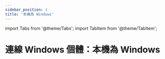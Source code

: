 ```yaml
---
sidebar_position: 1
title: '本機為 Windows'
---
```


import Tabs from '@theme/Tabs';
import TabItem from '@theme/TabItem';

# 連線 Windows 個體：本機為 Windows

